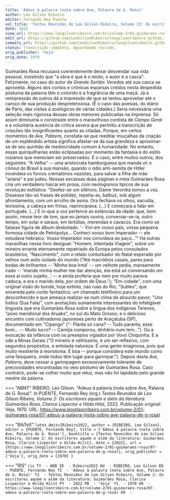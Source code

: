 ```yaml
---
title: 'Adeus à palavra (nota sobre Ave, Palavra de G. Rosa)'
author: Leo Gilson Ribeiro
editor: Fernando Rey Puente
vol_title: 'Textos Reunidos de Leo Gilson Ribeiro, Volume II: Os escritores aquém e além da literatura: Guimarães Rosa, Clarice Lispector e Hilda Hilst'
date: 2022
view_url: https://www.leogilsonribeiro.com.br/volume-2/01-guimaraes-rosa/07-adeus-a-palavra-(nota-sobre-ave-palavra-de-g-rosa)
edit_url: https://github.com/LeoGilsonRibeiro/leogilsonribeiro.github.io/edit/main/docs/markdown/volume-2/01-guimaraes-rosa/07-adeus-a-palavra-(nota-sobre-ave-palavra-de-g-rosa).md
commits_url: https://github.com/LeoGilsonRibeiro/leogilsonribeiro.github.io/commits/main/docs/markdown/volume-2/01-guimaraes-rosa/07-adeus-a-palavra-(nota-sobre-ave-palavra-de-g-rosa).md
status: Transcrição completa. Aguardando revisão.
orig_publisher: 'Veja'
orig_date: 1970
---
```


Guimarães Rosa recusava coerentemente deixar desvendar sua vida pessoal, insistindo que "a obra é que é o miolo, o autor é a casca". Felizmente, no caso do autor de *Grande Sertão: Veredas* até sua casca se aproveita. Alguns dos contos e crônicas esparsas cntidos nesta despedida póstuma da palavra têm o colorido e a fragrância de uma maçã. Já a reimpressão de outros dá a impressão de que se tentou aproveitar até o caroço de sua produção despretensiosa. (É o caso das poesias, do diário de Paris, das visitas a zoológicos de várias cidades.) Seria necessária uma seleção mais rigorosa dessas obras menores publicadas na imprensa. Só assim diminuiria o constraste entre o maravilhoso contista de *Campo Geral* e a voluntária ausência de crítica severa que permitiu a transcrição de criações tão insignificantes quanto as citadas. Porque, em certos momentos de *Ave, Palavra*, constata-se que reeditar miuçalhas da criação de um esplêndido artista significa afastar-se da sua grandeza e aproximar-se de seu quinhão de mediocridade comum à humanidade. No entanto, essas quinquilharias estão eclipsadas por momento da fantasia e do estilo rosianos que mereciam ser preservados. É o caso, entre muitos outros, dos seguintes: "A Velha" -- uma aristocrata hamburguesa que manda vir o cônsul do Brasil à sua mansão, quando o ódio anti-semita de Hitler incendeia os fornos crematórios nazistas, para salvar a filha de mãe "ariana" e pai judeu. Nessas escassas duas páginas e meia Guimarães Rosa cria um verdadeiro haicai em prosa, com neologismos típicos de sua revolução estlística: "Desfez-se um silêncio, Dame Veronika tomou a voz. Dissesse tão-só frases de polidez, repetia-as, balbuz, sob algum afrontamento, com um arrulho de asma. Ora fechava os olhos, sacudia, levíssima, a cabeça em frinas, reprincipiava. (\...) E começara a falar em português. (\...) E vi-que a voz pertence às estâncias da idade: que, bem assim, nesse teor de tom, que eu jamais ouvira, conversar-se-ia, outro tempo, em solar e saraus, em tertúlias, merendas e cavacos. Era como se falasse figura de álbum desbotado. '- Vivi em vosso país, vossa pequena formosa cidade de Petrópolys\... Conheci vosso bom Imperador -- ele estudava hebraico. Vosso Imperador nos convidava ao paço\...'" Há outras maravilhas nesse livro desigual: "Homem, Intentada Viagem", sobre um mineiro errante eternamente repatriado da Europa pelos consulados brasileiros; "Nascimento", com o relato conturbador do Natal esperado por velhos num asilo isolado do mundo ("Até macróbios casais, pares para bodas de brilhantes -- 'Minha boa Irmã' -- um velhote pedia, mansamente irado -- 'mande minha mulher me dar atenção, ela está só conversando om esse aí outro sujeito\...' -- e ainda proferia que nem por muito parava caduca, e era o marido dela, por ordem de Deus."); "Em-cidade", com uma original visão do bonde, hoje extinto, nas ruas do Rio; "Subles", que envereda pelo conto fantástico: um chamado telefônico para um desconhecido e que ameaça realizar-se num clima de absurdo pavor; "Uns Índios (Sua Fala)", com anotações sumamente interessantes do infatigável linguista que era Guimarães Rosa sobre a língua dos indígenas Terenos, "povo meridional dos Aruaks", no sul do Mato Grosso; e o delicioso encontro com cultivadores japoneses perto de Araçatuba (SP), documentado em "Cipango" ("- Planta só cana? -- Tudo paranta, esse bom\... -- Muito lucro? -- Camíjia comporou, dinhêrio num tem\..."). Ou a evocação da infância com os presépios vigiados por Vovó Chiquinha. E a ode a Minas Gerais ("O mineiro é velhíssimo, é um ser reflexivo, com segundos propósitos, e entolada natureza. É uma gente imaginosa, pois que muito resistente à monotonia. E boa -- porque considera este mundo como uma faisqueira, onde todos têm lugar para garimpar."). Depois desta *Ave, Palavra*, deve cessar a garimpagem excessivamente tolerante de preciosidades encontradas no veio póstumo de Guimarães Rosa. Caso contrário, pode-se colher muito que reluz, mas não foi lapidado pelo grande mestre da palavra.


=== "ABNT"
    RIBEIRO, Leo Gilson. "Adeus à palavra (nota sobre Ave, Palavra de G. Rosa)". In PUENTE, Fernando Rey (org.) <em>Textos Reunidos de Leo Gilson Ribeiro, Volume 2: Os escritores aquém e além da literatura: Guimarães Rosa, Clarice Lispector e Hilda Hilst</em>, 2022. Publicação original: Veja, 1970. URL: <a href="stable_url">https://www.leogilsonribeiro.com.br/volume-2/01-guimaraes-rosa/07-adeus-a-palavra-(nota-sobre-ave-palavra-de-g-rosa)</a>

=== "BibTeX"
    ```latex
    @misc{Ribeiro2022,
    author = {RIBEIRO, Leo Gilson},
    editor = {PUENTE, Fernando Rey},
    title = {'Adeus à palavra (nota sobre Ave, Palavra de G. Rosa)'},
    booktitle = {Textos Reunidos de Leo Gilson Ribeiro, Volume 2: Os escritores aquém e além da literatura: Guimarães Rosa, Clarice Lispector e Hilda Hilst},
    date = {2022},
    url = {https://www.leogilsonribeiro.com.br/volume-2/01-guimaraes-rosa/07-adeus-a-palavra-(nota-sobre-ave-palavra-de-g-rosa)},
    orig_publisher = {'Veja'},
    orig_date = {1970}
    }
    ```

=== "RIS"
    ```ris
    TY  - WEB
    ID  - Ribeiro2022
    AU  - RIBEIRO, Leo Gilson
    ED  - PUENTE, Fernando Rey
    TI  - 'Adeus à palavra (nota sobre Ave, Palavra de G. Rosa)'
    T2  - Textos Reunidos de Leo Gilson Ribeiro, Volume 2: Os escritores aquém e além da literatura: Guimarães Rosa, Clarice Lispector e Hilda Hilst
    PY  - 2022
    PB  - 'Veja'
    Y1  - 1970
    UR  - https://www.leogilsonribeiro.com.br/volume-2/01-guimaraes-rosa/07-adeus-a-palavra-(nota-sobre-ave-palavra-de-g-rosa)
    ER  - 
    ```
